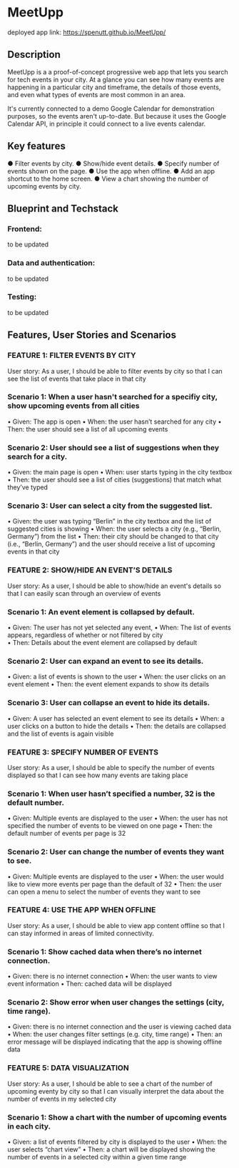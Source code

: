 # MeetUpp

deployed app link: https://spenutt.github.io/MeetUpp/

## Description 

MeetUpp is a a proof-of-concept progressive web app that lets you search for tech events in your city. At a glance you can see how many events are happening in a particular city and timeframe, the details of those events, and even what types of events are most common in an area.

It's currently connected to a demo Google Calendar for demonstration purposes, so the events aren't up-to-date. But because it uses the Google Calendar API, in principle it could connect to a live events calendar.

## Key features 

● Filter events by city.
● Show/hide event details.
● Specify number of events shown on the page.
● Use the app when offline.
● Add an app shortcut to the home screen.
● View a chart showing the number of upcoming events by city.

## Blueprint and Techstack 

### Frontend: 

to be updated  

### Data and authentication: 

to be updated 

### Testing: 

to be updated 

## Features, User Stories and Scenarios 

### FEATURE 1: FILTER EVENTS BY CITY  

User story: As a user, I should be able to filter events by city so that I can see the list of events that take place in that city 

### Scenario 1: When a user hasn't searched for a specifiy city, show upcoming events from all cities 

•	Given: The app is open 
•	When: the user hasn’t searched for any city 
•	Then: the user should see a list of all upcoming events 

### Scenario 2: User should see a list of suggestions when they search for a city.

•	Given: the main page is open
•	When: user starts typing in the city textbox
•	Then: the user should see a list of cities (suggestions) that match what they’ve typed 

### Scenario 3: User can select a city from the suggested list.

•	Given: the user was typing “Berlin” in the city textbox and the list of suggested cities is showing
•	When: the user selects a city (e.g., “Berlin, Germany”) from the list
•	Then: their city should be changed to that city (i.e., “Berlin, Germany”) and the user should receive a list of upcoming events in that city 

### FEATURE 2: SHOW/HIDE AN EVENT’S DETAILS

User story: As a user, I should be able to show/hide an event's details so that I can easily scan through an overview of events 

### Scenario 1: An event element is collapsed by default.

•	Given: The user has not yet selected any event,
•	When: The list of events appears, regardless of whether or not filtered by city  
•	Then: Details about the event element are collapsed by default 

### Scenario 2: User can expand an event to see its details.

•	Given: a list of events is shown to the user
•	When: the user clicks on an event element
•	Then: the event element expands to show its details 

### Scenario 3: User can collapse an event to hide its details.

•	Given: A user has selected an event element to see its details 
•	When: a user clicks on a button to hide the details 
•	Then: the details are collapsed and the list of events is again visible 

### FEATURE 3: SPECIFY NUMBER OF EVENTS 

User story: As a user, I should be able to specify the number of events displayed so that I can see how many events are taking place 

### Scenario 1: When user hasn’t specified a number, 32 is the default number.

•	Given: Multiple events are displayed to the user
•	When: the user has not specified the number of events to be viewed on one page
•	Then: the default number of events per page is 32

### Scenario 2: User can change the number of events they want to see.

•	Given: Multiple events are displayed to the user 
•	When: the user would like to view more events per page than the default of 32
•	Then: the user can open a menu to select the number of events they want to see 

### FEATURE 4: USE THE APP WHEN OFFLINE

User story: As a user, I should be able to view app content offline so that I can stay informed in areas of limited connectivity. 

### Scenario 1: Show cached data when there’s no internet connection.

•	Given: there is no internet connection
•	When: the user wants to view event information 
•	Then: cached data will be displayed 

### Scenario 2: Show error when user changes the settings (city, time range).

•	Given: there is no internet connection and the user is viewing cached data
•	When: the user changes filter settings (e.g. city, time range) 
•	Then: an error message will be displayed indicating that the app is showing offline data 

### FEATURE 5: DATA VISUALIZATION

User story: As a user, I should be able to see a chart of the number of upcoming eventy by city so that I can visually interpret the data about the number of events in my selected city 

### Scenario 1: Show a chart with the number of upcoming events in each city.

•	Given: a list of events filtered by city is displayed to the user 
•	When: the user selects “chart view” 
•	Then: a chart will be displayed showing the number of events in a selected city within a given time range 
